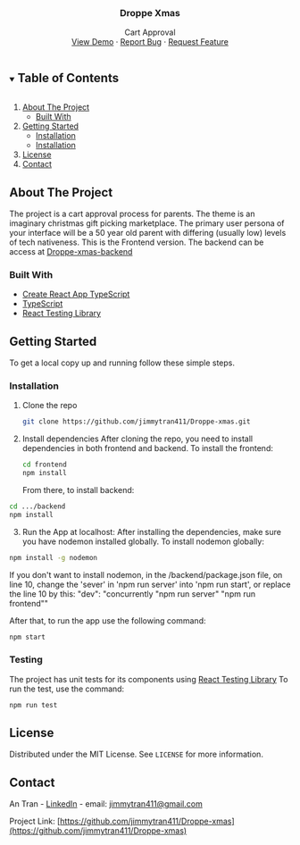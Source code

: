<br />
<p align="center">
  <h3 align="center">Droppe Xmas</h3>

  <p align="center">
    Cart Approval
    <br />
    <a href="https://droppe-assignment-xmas.herokuapp.com/">View Demo</a>
    ·
    <a href="https://github.com/jimmytran411/Droppe-xmas/issues">Report Bug</a>
    ·
    <a href="https://github.com/jimmytran411/Droppe-xmas/issues">Request Feature</a>
  </p>
</p>

<!-- TABLE OF CONTENTS -->
<details open="open">
  <summary><h2 style="display: inline-block">Table of Contents</h2></summary>
  <ol>
    <li>
      <a href="#about-the-project">About The Project</a>
      <ul>
        <li><a href="#built-with">Built With</a></li>
      </ul>
    </li>
    <li>
      <a href="#getting-started">Getting Started</a>
      <ul>
        <li><a href="#installation">Installation</a></li>
        <li><a href="#installation">Installation</a></li>
      </ul>
    </li>
    <li><a href="#license">License</a></li>
    <li><a href="#contact">Contact</a></li>
  </ol>
</details>

<!-- ABOUT THE PROJECT -->

## About The Project

The project is a cart approval process for parents. The theme is an imaginary christmas gift picking marketplace. The primary user persona of your interface will be a 50 year old parent with differing (usually low) levels of tech nativeness.
This is the Frontend version. The backend can be access at [Droppe-xmas-backend](https://github.com/jimmytran411/Droppe-xmas-backend)

### Built With

- [Create React App TypeScript](https://create-react-app.dev/docs/adding-typescript/)
- [TypeScript](https://www.typescriptlang.org/)
- [React Testing Library](https://testing-library.com/)

## Getting Started

To get a local copy up and running follow these simple steps.

### Installation

1. Clone the repo
   ```sh
   git clone https://github.com/jimmytran411/Droppe-xmas.git
   ```
2. Install dependencies
   After cloning the repo, you need to install dependencies in both frontend and backend.
   To install the frontend:
   ```sh
   cd frontend
   npm install
   ```
   From there, to install backend:

```sh
cd .../backend
npm install
```

3. Run the App at localhost:
   After installing the dependencies, make sure you have nodemon installed globally.
   To install nodemon globally:

```sh
npm install -g nodemon
```

If you don't want to install nodemon, in the /backend/package.json file, on line 10, change the 'sever' in 'npm run server' into 'npm run start', or replace the line 10 by this:
"dev": "concurrently \"npm run server\" \"npm run frontend\""

After that, to run the app use the following command:

```sh
npm start
```

### Testing

The project has unit tests for its components using [React Testing Library](https://testing-library.com/)
To run the test, use the command:

```sh
npm run test
```

<!-- LICENSE -->

## License

Distributed under the MIT License. See `LICENSE` for more information.

<!-- CONTACT -->

## Contact

An Tran - [LinkedIn](https://www.linkedin.com/in/an-tran-204/) - email: jimmytran411@gmail.com

Project Link: [https://github.com/jimmytran411/Droppe-xmas](https://github.com/jimmytran411/Droppe-xmas)
